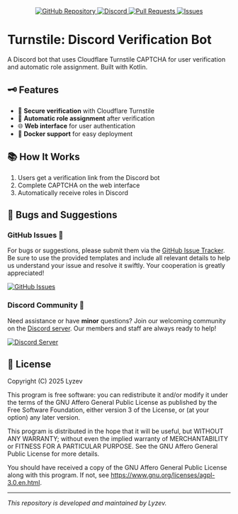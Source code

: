 <div align="center">
    <a href="https://github.com/lyzev/turnstile">
        <img src="https://wsrv.nl/?url=https://cdn.jsdelivr.net/npm/@intergrav/devins-badges@3.2.0/assets/cozy-minimal/available/github_vector.svg&w=64&h=64" alt="GitHub Repository">
    </a>
    <a href="https://lyzev.dev/discord">
        <img src="https://wsrv.nl/?url=https://cdn.jsdelivr.net/npm/@intergrav/devins-badges@3/assets/cozy-minimal/social/discord-plural_vector.svg&w=64&h=64" alt="Discord">
    </a>
    <a href="https://github.com/lyzev/turnstile/pulls">
        <img src="https://wsrv.nl/?url=https://cdn.jsdelivr.net/npm/@intergrav/devins-badges@3.2.0/assets/cozy-minimal/documentation/pull-requests_vector.svg&w=64&h=64" alt="Pull Requests">
    </a>
    <a href="https://github.com/lyzev/turnstile/issues">
        <img src="https://wsrv.nl/?url=https://cdn.jsdelivr.net/npm/@intergrav/devins-badges@3.2.0/assets/cozy-minimal/documentation/issues_vector.svg&w=64&h=64" alt="Issues">
    </a>
</div>

# Turnstile: Discord Verification Bot

A Discord bot that uses Cloudflare Turnstile CAPTCHA for user verification and automatic role assignment. Built with Kotlin.

## :old_key: Features

- 🔐 **Secure verification** with Cloudflare Turnstile
- 🤖 **Automatic role assignment** after verification
- 🌐 **Web interface** for user authentication
- 🐳 **Docker support** for easy deployment

## :books: How It Works

1. Users get a verification link from the Discord bot
2. Complete CAPTCHA on the web interface
3. Automatically receive roles in Discord

## :lady_beetle: Bugs and Suggestions

### GitHub Issues :bug:

For bugs or suggestions, please submit them via
the [GitHub Issue Tracker](https://github.com/Lyzev/turnstile/issues). Be sure to use the provided templates
and include all relevant details to help us understand your issue and resolve it swiftly. Your cooperation is greatly
appreciated!

[![GitHub Issues](https://cdn.jsdelivr.net/npm/@intergrav/devins-badges@3.2.0/assets/cozy/documentation/issues_vector.svg)](https://github.com/Lyzev/turnstile/issues)

### Discord Community :speech_balloon:

Need assistance or have **minor** questions? Join our welcoming community on
the [Discord server](https://lyzev.dev/discord). Our members and staff are always ready to help!

[![Discord Server](https://cdn.jsdelivr.net/npm/@intergrav/devins-badges@3/assets/cozy/social/discord-plural_vector.svg)](https://lyzev.dev/discord)

## :page_facing_up: License

Copyright (C) 2025 Lyzev

This program is free software: you can redistribute it and/or modify
it under the terms of the GNU Affero General Public License as
published by the Free Software Foundation, either version 3 of the
License, or (at your option) any later version.

This program is distributed in the hope that it will be useful,
but WITHOUT ANY WARRANTY; without even the implied warranty of
MERCHANTABILITY or FITNESS FOR A PARTICULAR PURPOSE.  See the
GNU Affero General Public License for more details.

You should have received a copy of the GNU Affero General Public License
along with this program.  If not, see https://www.gnu.org/licenses/agpl-3.0.en.html.

---
*This repository is developed and maintained by Lyzev.*
